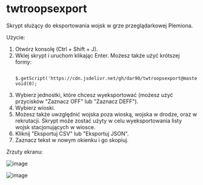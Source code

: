 # twtroopsexport

Skrypt służący do eksportowania wojsk w grze przeglądarkowej Plemiona.

Użycie:
 1. Otwórz konsolę (Ctrl + Shift + J).
 2. Wklej skrypt i uruchom klikając Enter. 
    Możesz także użyć krótszej formy: 
     ```
      $.getScript('https://cdn.jsdelivr.net/gh/dar90/twtroopsexport@master/wojska.js'); void(0);
     ```
 3. Wybierz jednostki, które chcesz wyeksportować (możesz użyć przycisków "Zaznacz OFF" lub "Zaznacz DEFF").
 4. Wybierz wioski.
 5. Możesz także uwzględnić wojska poza wioską, wojska w drodze, oraz w rekrutacji. Skrypt może zostać użyty w celu wyeksportowania listy wojsk stacjonujących w wiosce.
 6. Kliknij "Eksportuj CSV" lub "Eksportuj JSON".
 7. Zaznacz tekst w nowym okienku i go skopiuj.
 
 Zrzuty ekranu:
 
 ![image](https://user-images.githubusercontent.com/35890557/134961066-41850c18-62dd-4389-96a8-05359ea52b2e.png)
 
 ![image](https://user-images.githubusercontent.com/35890557/134961112-45d98ac9-88bc-4795-b330-fb59034029be.png)

